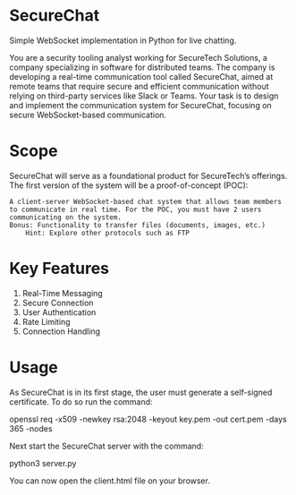 # SecureChat
Simple WebSocket implementation in Python for live chatting.

You are a security tooling analyst working for SecureTech Solutions, a company specializing in software for distributed teams. The company is developing a real-time communication tool called SecureChat, aimed at remote teams that require secure and efficient communication without relying on third-party services like Slack or Teams. Your task is to design and implement the communication system for SecureChat, focusing on secure WebSocket-based communication.

# Scope

SecureChat will serve as a foundational product for SecureTech’s offerings. The first version of the system will be a proof-of-concept (POC):

    A client-server WebSocket-based chat system that allows team members to communicate in real time. For the POC, you must have 2 users communicating on the system.
    Bonus: Functionality to transfer files (documents, images, etc.)
        Hint: Explore other protocols such as FTP

# Key Features

  1. Real-Time Messaging
  2. Secure Connection
  3. User Authentication
  4. Rate Limiting
  5. Connection Handling

# Usage

As SecureChat is in its first stage, the user must generate a self-signed certificate. To do so run the command:

  openssl req -x509 -newkey rsa:2048 -keyout key.pem -out cert.pem -days 365 -nodes

Next start the SecureChat server with the command:

  python3 server.py

You can now open the client.html file on your browser.
